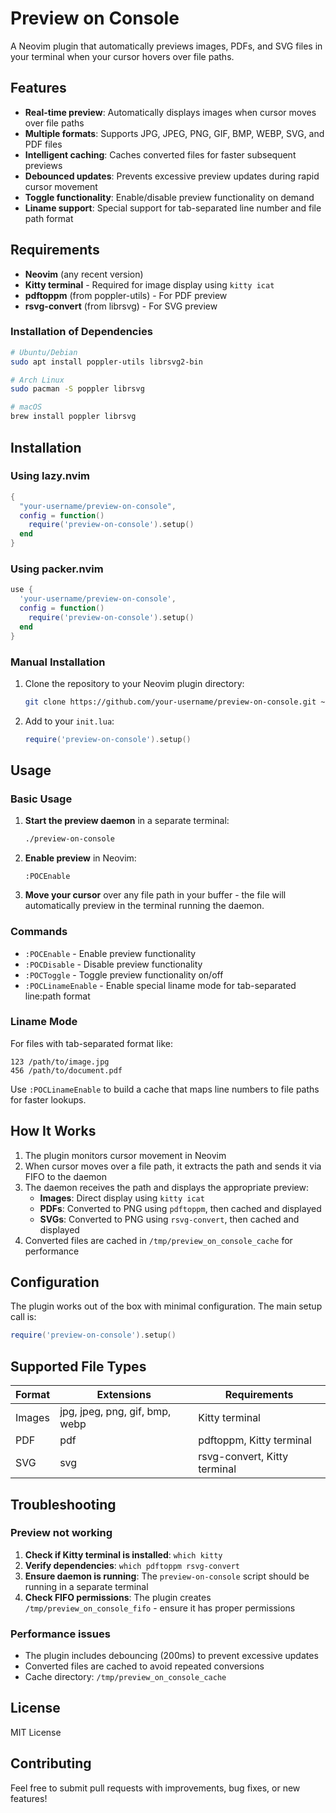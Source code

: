# Preview on Console

A Neovim plugin that automatically previews images, PDFs, and SVG files in your terminal when your cursor hovers over file paths.

## Features

- **Real-time preview**: Automatically displays images when cursor moves over file paths
- **Multiple formats**: Supports JPG, JPEG, PNG, GIF, BMP, WEBP, SVG, and PDF files
- **Intelligent caching**: Caches converted files for faster subsequent previews
- **Debounced updates**: Prevents excessive preview updates during rapid cursor movement
- **Toggle functionality**: Enable/disable preview functionality on demand
- **Liname support**: Special support for tab-separated line number and file path format

## Requirements

- **Neovim** (any recent version)
- **Kitty terminal** - Required for image display using `kitty icat`
- **pdftoppm** (from poppler-utils) - For PDF preview
- **rsvg-convert** (from librsvg) - For SVG preview

### Installation of Dependencies

```bash
# Ubuntu/Debian
sudo apt install poppler-utils librsvg2-bin

# Arch Linux
sudo pacman -S poppler librsvg

# macOS
brew install poppler librsvg
```

## Installation

### Using lazy.nvim

```lua
{
  "your-username/preview-on-console",
  config = function()
    require('preview-on-console').setup()
  end
}
```

### Using packer.nvim

```lua
use {
  'your-username/preview-on-console',
  config = function()
    require('preview-on-console').setup()
  end
}
```

### Manual Installation

1. Clone the repository to your Neovim plugin directory:
   ```bash
   git clone https://github.com/your-username/preview-on-console.git ~/.local/share/nvim/site/pack/plugins/start/preview-on-console
   ```

2. Add to your `init.lua`:
   ```lua
   require('preview-on-console').setup()
   ```

## Usage

### Basic Usage

1. **Start the preview daemon** in a separate terminal:
   ```bash
   ./preview-on-console
   ```

2. **Enable preview** in Neovim:
   ```
   :POCEnable
   ```

3. **Move your cursor** over any file path in your buffer - the file will automatically preview in the terminal running the daemon.

### Commands

- `:POCEnable` - Enable preview functionality
- `:POCDisable` - Disable preview functionality  
- `:POCToggle` - Toggle preview functionality on/off
- `:POCLinameEnable` - Enable special liname mode for tab-separated line:path format

### Liname Mode

For files with tab-separated format like:
```
123	/path/to/image.jpg
456	/path/to/document.pdf
```

Use `:POCLinameEnable` to build a cache that maps line numbers to file paths for faster lookups.

## How It Works

1. The plugin monitors cursor movement in Neovim
2. When cursor moves over a file path, it extracts the path and sends it via FIFO to the daemon
3. The daemon receives the path and displays the appropriate preview:
   - **Images**: Direct display using `kitty icat`
   - **PDFs**: Converted to PNG using `pdftoppm`, then cached and displayed
   - **SVGs**: Converted to PNG using `rsvg-convert`, then cached and displayed
4. Converted files are cached in `/tmp/preview_on_console_cache` for performance

## Configuration

The plugin works out of the box with minimal configuration. The main setup call is:

```lua
require('preview-on-console').setup()
```

## Supported File Types

| Format | Extensions | Requirements |
|--------|------------|--------------|
| Images | jpg, jpeg, png, gif, bmp, webp | Kitty terminal |
| PDF | pdf | pdftoppm, Kitty terminal |
| SVG | svg | rsvg-convert, Kitty terminal |

## Troubleshooting

### Preview not working

1. **Check if Kitty terminal is installed**: `which kitty`
2. **Verify dependencies**: `which pdftoppm rsvg-convert`
3. **Ensure daemon is running**: The `preview-on-console` script should be running in a separate terminal
4. **Check FIFO permissions**: The plugin creates `/tmp/preview_on_console_fifo` - ensure it has proper permissions

### Performance issues

- The plugin includes debouncing (200ms) to prevent excessive updates
- Converted files are cached to avoid repeated conversions
- Cache directory: `/tmp/preview_on_console_cache`

## License

MIT License

## Contributing

Feel free to submit pull requests with improvements, bug fixes, or new features!